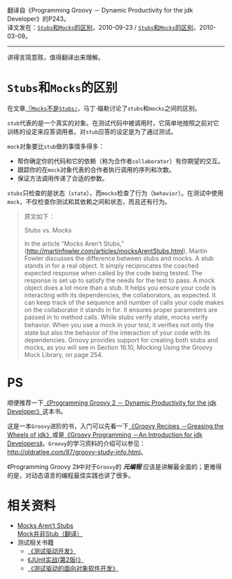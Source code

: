 翻译自《Programming Groovy － Dynamic Productivity for the jdk Developer》的P243。  
译文发在：[`Stubs`和`Mocks`的区别](http://oldratlee.com/76/tech/java/stubs-vs-mocks.html)，2010-09-23 / [`Stubs`和`Mocks`的区别](http://blog.csdn.net/oldrat/archive/2010/03/09/5359198.aspx)，2010-03-09。

--------------

讲得言简意赅，值得翻译出来理解。

`Stubs`和`Mocks`的区别
======================

在文章[『`Mocks`不是`Stubs`』](http://martinfowler.com/articles/mocksArentStubs.html)，马丁·福勒讨论了`stubs`和`mocks`之间的区别。

`stub`代表的是一个真实的对象。在测试代码中被调用时，它简单地按照之前对它训练的设定来应答调用者。对`stub`应答的设定是为了通过测试。

`mock`对象要比`stub`做的事情多得多：

- 帮你确定你的代码和它的依赖（称为合作者`collaborator`）有你期望的交互。
- 跟踪你的在`mock`对象代表的合作者执行调用的序列和次数。
- 保证方法调用传递了合适的参数。

`stubs`只检查的是状态（`state`），而`mocks`检查了行为（`behavior`）。在测试中使用`mock`，不仅检查你测试和其依赖之间和状态，而且还有行为。

> 原文如下：
>
> Stubs vs. Mocks
>
> In the article “Mocks Aren’t Stubs,” (<http://martinfowler.com/articles/mocksArentStubs.html>),
> Martin Fowler discusses the difference between stubs and mocks. A stub stands in for a real object.
> It simply reciprocates the coached expected response when called by the code being tested.
> The response is set up to satisfy the needs for the test to pass.
> A mock object does a lot more than a stub.
> It helps you ensure your code is interacting with its dependencies, the collaborators, as expected.
> It can keep track of the sequence and number of calls your code makes on the collaborator it stands in for.
> It ensures proper parameters are passed in to method calls.
> While stubs verify state, mocks verify behavior.
> When you use a mock in your test, it veriﬁes not only the state but also the behavior of the interaction of your code with its dependencies.
> Groovy provides support for creating both stubs and mocks, as you will see in Section 16.10, Mocking Using the Groovy Mock Library, on page 254.

PS
=============

顺便推荐一下[《Programming Groovy 2 － Dynamic Productivity for the jdk Developer》](https://book.douban.com/subject/22170571/)这本书。

这是一本`Groovy`进阶的书，入门可以先看一下[《Groovy Recipes －Greasing the Wheels of jdk》](https://book.douban.com/subject/2584518/)或是[《Groovy Programming －An Introduction for jdk Developers》](https://book.douban.com/subject/1969390/)。`Groovy`的学习资料的介绍可以参见：<http://oldratlee.com/87/groovy-study-info.html>。

《Programming Groovy 2》中对于`Groovy`的 **_元编程_** 应该是讲解最全面的；更难得的是，对动态语言的编程最佳实践也讲了很多。

相关资料
=============

- [Mocks Aren’t Stubs](http://martinfowler.com/articles/mocksArentStubs.html)  
    [Mock并非Stub（翻译）](http://www.predatorray.me/Mock%E5%B9%B6%E9%9D%9EStub-%E7%BF%BB%E8%AF%91/)
- 测试相关书籍
    - [《测试驱动开发》](https://book.douban.com/subject/1230036/)
    - [《JUnit实战(第2版)》](https://book.douban.com/subject/10561424/)
    - [《测试驱动的面向对象软件开发》](https://book.douban.com/subject/4910582/)
